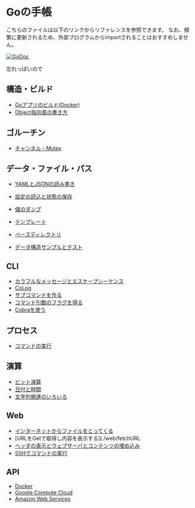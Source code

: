 # Goの手帳

こちらのファイルは以下のリンクからリファレンスを参照できます。
なお、頻繁に更新されるため、外部プログラムからimportされることはおすすめしません。

[![GoDoc](https://godoc.org/github.com/mamemomonga/notebook-go?status.svg)](https://godoc.org/github.com/mamemomonga/notebook-go)

忘れっぽいので

## 構造・ビルド
* [Goアプリのビルド(Docker)](./build)
* [Object指向風の書き方](./objlike)

## ゴルーチン
* [チャンネル・Mutex](./goroutine/counter)

## データ・ファイル・パス
* [YAMLとJSONの読み書き](./datafile/yamljson)
* [設定の読込と状態の保存](./datafile/configs)

* [値のダンプ](./dump)
* [テンプレート](./template)
* [ベースディレクトリ](./basedir)
* [データ構造サンプルとテスト](./pokemon-data)

## CLI
* [カラフルなメッセージとエスケープシーケンス](./cli/colormessage)
* [CoLog](./cli/colog)
* [サブコマンドを作る](./cli/subcommand)
* [コマンド引数のフラグを得る](./cli/flag)
* [Cobraを使う](./cli/cobra)

## プロセス
* [コマンドの実行](./runcommand)

## 演算
* [ビット演算](./bitoperation)
* [日付と時間](./datetime)
* [文字列関連のいろいろ](./strings)

## Web
* [インターネットからファイルをとってくる](./web/fetchFile)
* [URLをGetで取得し内容を表示する](./web/fetchURL
* [ヘッダの表示とウェブサーバとコンテンツの埋め込み](./web/showheader)
* [SSHでコマンドの実行](./web/ssh)

## API
* [Docker](./api/docker)
* [Google Compute Cloud](./api/gce)
* [Amazon Web Services](./api/aws)


